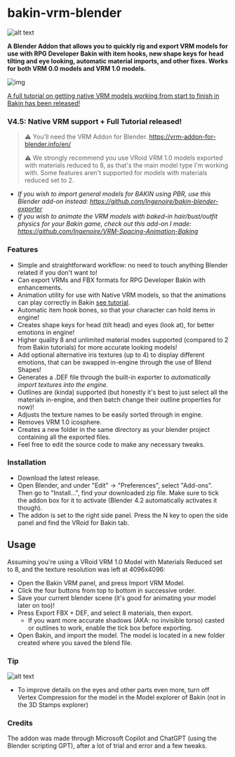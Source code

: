 # bakin-vrm-blender
![alt text](https://i.imgur.com/T6TnJll.png)

**A Blender Addon that allows you to quickly rig and export VRM models for use with RPG Developer Bakin with item hooks, new shape keys for head tilting and eye looking, automatic material imports, and other fixes.
Works for both VRM 0.0 models and VRM 1.0 models.**

![img](https://img.itch.zone/aW1nLzE5ODE5MzY0LnBuZw==/original/pNmccj.png)

[A full tutorial on getting native VRM models working from start to finish in Bakin has been released!](https://meringue-rouge.itch.io/guide-rpg-developer-bakin-vrm-models-animations-rigging-and-more)

### V4.5: Native VRM support + Full Tutorial released!

>⚠️ You'll need the VRM Addon for Blender. https://vrm-addon-for-blender.info/en/
>
>⚠️ We strongly recommend you use VRoid VRM 1.0 models exported with materials reduced to 8, as that's the main model type I'm working with. Some features aren't supported for models with materials reduced set to 2.

- *If you wish to import general models for BAKIN using PBR, use this Blender add-on instead: https://github.com/Ingenoire/bakin-blender-exporter*
- *If you wish to animate the VRM models with baked-in hair/bust/outfit physics for your Bakin game, check out this add-on I made: https://github.com/Ingenoire/VRM-Spacing-Animation-Baking*

### Features
- Simple and straightforward workflow: no need to touch anything Blender related if you don't want to!
- Can export VRMs and FBX formats for RPG Developer Bakin with enhancements.
- Animation utility for use with Native VRM models, so that the animations can play correctly in Bakin [see tutorial](https://meringue-rouge.itch.io/guide-rpg-developer-bakin-vrm-models-animations-rigging-and-more).
- Automatic item hook bones, so that your character can hold items in engine!
- Creates shape keys for head (tilt head) and eyes (look at), for better emotions in engine!
- Higher quality 8 and unlimited material modes supported (compared to 2 from Bakin tutorials) for more accurate looking models!
- Add optional alternative iris textures (up to 4) to display different emotions, that can be swapped in-engine through the use of Blend Shapes!
- Generates a .DEF file through the built-in exporter to *automatically import textures into the engine.*
- Outlines are (kinda) supported (but honestly it's best to just select all the materials in-engine, and then batch change their outline properties for now)!
- Adjusts the texture names to be easily sorted through in engine.
- Removes VRM 1.0 icosphere.
- Creates a new folder in the same directory as your blender project containing all the exported files.
- Feel free to edit the source code to make any necessary tweaks.

### Installation
- Download the latest release.
- Open Blender, and under "Edit" -> "Preferences", select "Add-ons". Then go to "Install...", find your downloaded zip file. Make sure to tick the addon box for it to activate (Blender 4.2 automatically activates it though).
- The addon is set to the right side panel. Press the N key to open the side panel and find the VRoid for Bakin tab.

## Usage
Assuming you're using a VRoid VRM 1.0 Model with Materials Reduced set to 8, and the texture resolution was left at 4096x4096:
- Open the Bakin VRM panel, and press Import VRM Model.
- Click the four buttons from top to bottom in successive order.
- Save your current blender scene (it's good for animating your model later on too)!
- Press Export FBX + DEF, and select 8 materials, then export.
  - If you want more accurate shadows (AKA: no invisible torso) casted or outlines to work, enable the tick box before exporting.
- Open Bakin, and import the model. The model is located in a new folder created where you saved the blend file.

### Tip
![alt text](https://i.imgur.com/XAvD2cv.png)
- To improve details on the eyes and other parts even more, turn off Vertex Compression for the model in the Model explorer of Bakin (not in the 3D Stamps explorer)

### Credits
The addon was made through Microsoft Copilot and ChatGPT (using the Blender scripting GPT), after a lot of trial and error and a few tweaks.
